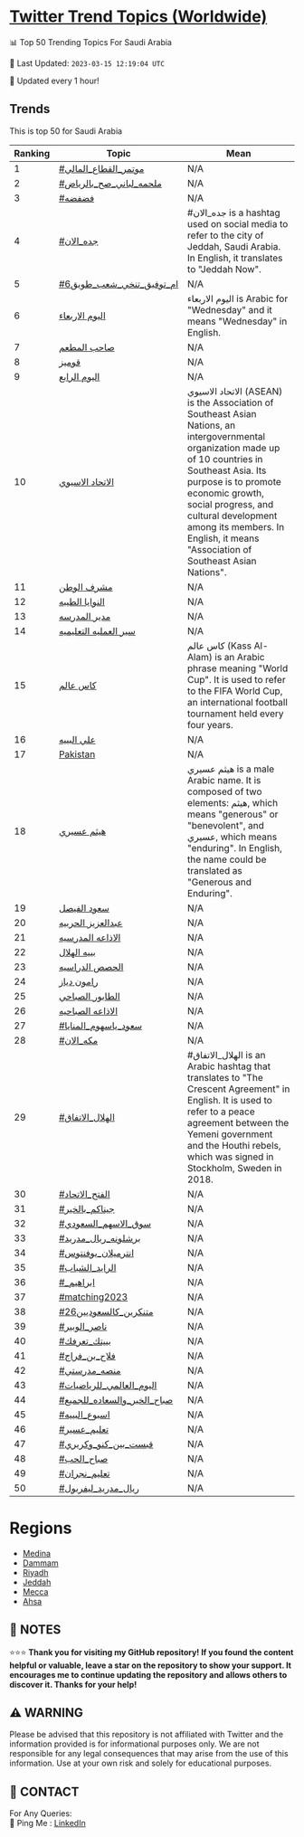 [Twitter Trend Topics (Worldwide)](https://github.com/ErcinDedeoglu/Twitter-Trend-Topics)
==========


📊 Top 50 Trending Topics For Saudi Arabia

📆 Last Updated: `2023-03-15 12:19:04 UTC`

🔧 Updated every 1 hour!


## Trends

This is top 50 for Saudi Arabia

| Ranking | Topic | Mean |
| ------- | ------------ | ------------ |
| 1 | [#موتمر_القطاع_المالي](http://twitter.com/search?q=%23%d9%85%d9%88%d8%aa%d9%85%d8%b1_%d8%a7%d9%84%d9%82%d8%b7%d8%a7%d8%b9_%d8%a7%d9%84%d9%85%d8%a7%d9%84%d9%8a) | N/A |
| 2 | [#ملحمه_لباني_صح_بالرياض](http://twitter.com/search?q=%23%d9%85%d9%84%d8%ad%d9%85%d9%87_%d9%84%d8%a8%d8%a7%d9%86%d9%8a_%d8%b5%d8%ad_%d8%a8%d8%a7%d9%84%d8%b1%d9%8a%d8%a7%d8%b6) | N/A |
| 3 | [#فضفضه](http://twitter.com/search?q=%23%d9%81%d8%b6%d9%81%d8%b6%d9%87) | N/A |
| 4 | [#جده_الان](http://twitter.com/search?q=%23%d8%ac%d8%af%d9%87_%d8%a7%d9%84%d8%a7%d9%86) | #جده_الان is a hashtag used on social media to refer to the city of Jeddah, Saudi Arabia. In English, it translates to "Jeddah Now". |
| 5 | [#ام_توفيق_تنخي_شعب_طويق6](http://twitter.com/search?q=%23%d8%a7%d9%85_%d8%aa%d9%88%d9%81%d9%8a%d9%82_%d8%aa%d9%86%d8%ae%d9%8a_%d8%b4%d8%b9%d8%a8_%d8%b7%d9%88%d9%8a%d9%826) | N/A |
| 6 | [اليوم الاربعاء](http://twitter.com/search?q=%d8%a7%d9%84%d9%8a%d9%88%d9%85+%d8%a7%d9%84%d8%a7%d8%b1%d8%a8%d8%b9%d8%a7%d8%a1) | اليوم الاربعاء is Arabic for "Wednesday" and it means "Wednesday" in English. |
| 7 | [صاحب المطعم](http://twitter.com/search?q=%d8%b5%d8%a7%d8%ad%d8%a8+%d8%a7%d9%84%d9%85%d8%b7%d8%b9%d9%85) | N/A |
| 8 | [قوميز](http://twitter.com/search?q=%d9%82%d9%88%d9%85%d9%8a%d8%b2) | N/A |
| 9 | [اليوم الرابع](http://twitter.com/search?q=%d8%a7%d9%84%d9%8a%d9%88%d9%85+%d8%a7%d9%84%d8%b1%d8%a7%d8%a8%d8%b9) | N/A |
| 10 | [الاتحاد الاسيوي](http://twitter.com/search?q=%d8%a7%d9%84%d8%a7%d8%aa%d8%ad%d8%a7%d8%af+%d8%a7%d9%84%d8%a7%d8%b3%d9%8a%d9%88%d9%8a) | الاتحاد الاسيوي (ASEAN) is the Association of Southeast Asian Nations, an intergovernmental organization made up of 10 countries in Southeast Asia. Its purpose is to promote economic growth, social progress, and cultural development among its members. In English, it means "Association of Southeast Asian Nations". |
| 11 | [مشرف الوطن](http://twitter.com/search?q=%d9%85%d8%b4%d8%b1%d9%81+%d8%a7%d9%84%d9%88%d8%b7%d9%86) | N/A |
| 12 | [النوايا الطيبه](http://twitter.com/search?q=%d8%a7%d9%84%d9%86%d9%88%d8%a7%d9%8a%d8%a7+%d8%a7%d9%84%d8%b7%d9%8a%d8%a8%d9%87) | N/A |
| 13 | [مدير المدرسه](http://twitter.com/search?q=%d9%85%d8%af%d9%8a%d8%b1+%d8%a7%d9%84%d9%85%d8%af%d8%b1%d8%b3%d9%87) | N/A |
| 14 | [سير العمليه التعليميه](http://twitter.com/search?q=%d8%b3%d9%8a%d8%b1+%d8%a7%d9%84%d8%b9%d9%85%d9%84%d9%8a%d9%87+%d8%a7%d9%84%d8%aa%d8%b9%d9%84%d9%8a%d9%85%d9%8a%d9%87) | N/A |
| 15 | [كاس عالم](http://twitter.com/search?q=%d9%83%d8%a7%d8%b3+%d8%b9%d8%a7%d9%84%d9%85) | كاس عالم (Kass Al-Alam) is an Arabic phrase meaning "World Cup". It is used to refer to the FIFA World Cup, an international football tournament held every four years. |
| 16 | [علي البييه](http://twitter.com/search?q=%d8%b9%d9%84%d9%8a+%d8%a7%d9%84%d8%a8%d9%8a%d9%8a%d9%87) | N/A |
| 17 | [Pakistan](http://twitter.com/search?q=Pakistan) | N/A |
| 18 | [هيثم عسيري](http://twitter.com/search?q=%d9%87%d9%8a%d8%ab%d9%85+%d8%b9%d8%b3%d9%8a%d8%b1%d9%8a) | هيثم عسيري is a male Arabic name. It is composed of two elements: هيثم, which means "generous" or "benevolent", and عسيري, which means "enduring". In English, the name could be translated as "Generous and Enduring". |
| 19 | [سعود الفيصل](http://twitter.com/search?q=%d8%b3%d8%b9%d9%88%d8%af+%d8%a7%d9%84%d9%81%d9%8a%d8%b5%d9%84) | N/A |
| 20 | [عبدالعزيز الحربيه](http://twitter.com/search?q=%d8%b9%d8%a8%d8%af%d8%a7%d9%84%d8%b9%d8%b2%d9%8a%d8%b2+%d8%a7%d9%84%d8%ad%d8%b1%d8%a8%d9%8a%d9%87) | N/A |
| 21 | [الاذاعه المدرسيه](http://twitter.com/search?q=%d8%a7%d9%84%d8%a7%d8%b0%d8%a7%d8%b9%d9%87+%d8%a7%d9%84%d9%85%d8%af%d8%b1%d8%b3%d9%8a%d9%87) | N/A |
| 22 | [بييه الهلال](http://twitter.com/search?q=%d8%a8%d9%8a%d9%8a%d9%87+%d8%a7%d9%84%d9%87%d9%84%d8%a7%d9%84) | N/A |
| 23 | [الحصص الدراسيه](http://twitter.com/search?q=%d8%a7%d9%84%d8%ad%d8%b5%d8%b5+%d8%a7%d9%84%d8%af%d8%b1%d8%a7%d8%b3%d9%8a%d9%87) | N/A |
| 24 | [رامون دياز](http://twitter.com/search?q=%d8%b1%d8%a7%d9%85%d9%88%d9%86+%d8%af%d9%8a%d8%a7%d8%b2) | N/A |
| 25 | [الطابور الصباحي](http://twitter.com/search?q=%d8%a7%d9%84%d8%b7%d8%a7%d8%a8%d9%88%d8%b1+%d8%a7%d9%84%d8%b5%d8%a8%d8%a7%d8%ad%d9%8a) | N/A |
| 26 | [الاذاعه الصباحيه](http://twitter.com/search?q=%d8%a7%d9%84%d8%a7%d8%b0%d8%a7%d8%b9%d9%87+%d8%a7%d9%84%d8%b5%d8%a8%d8%a7%d8%ad%d9%8a%d9%87) | N/A |
| 27 | [#سعود_ياسهوم_المنايا](http://twitter.com/search?q=%23%d8%b3%d8%b9%d9%88%d8%af_%d9%8a%d8%a7%d8%b3%d9%87%d9%88%d9%85_%d8%a7%d9%84%d9%85%d9%86%d8%a7%d9%8a%d8%a7) | N/A |
| 28 | [#مكه_الان](http://twitter.com/search?q=%23%d9%85%d9%83%d9%87_%d8%a7%d9%84%d8%a7%d9%86) | N/A |
| 29 | [#الهلال_الاتفاق](http://twitter.com/search?q=%23%d8%a7%d9%84%d9%87%d9%84%d8%a7%d9%84_%d8%a7%d9%84%d8%a7%d8%aa%d9%81%d8%a7%d9%82) | #الهلال_الاتفاق is an Arabic hashtag that translates to "The Crescent Agreement" in English. It is used to refer to a peace agreement between the Yemeni government and the Houthi rebels, which was signed in Stockholm, Sweden in 2018. |
| 30 | [#الفتح_الاتحاد](http://twitter.com/search?q=%23%d8%a7%d9%84%d9%81%d8%aa%d8%ad_%d8%a7%d9%84%d8%a7%d8%aa%d8%ad%d8%a7%d8%af) | N/A |
| 31 | [#جيناكم_بالخير](http://twitter.com/search?q=%23%d8%ac%d9%8a%d9%86%d8%a7%d9%83%d9%85_%d8%a8%d8%a7%d9%84%d8%ae%d9%8a%d8%b1) | N/A |
| 32 | [#سوق_الاسهم_السعودي](http://twitter.com/search?q=%23%d8%b3%d9%88%d9%82_%d8%a7%d9%84%d8%a7%d8%b3%d9%87%d9%85_%d8%a7%d9%84%d8%b3%d8%b9%d9%88%d8%af%d9%8a) | N/A |
| 33 | [#برشلونه_ريال_مدريد](http://twitter.com/search?q=%23%d8%a8%d8%b1%d8%b4%d9%84%d9%88%d9%86%d9%87_%d8%b1%d9%8a%d8%a7%d9%84_%d9%85%d8%af%d8%b1%d9%8a%d8%af) | N/A |
| 34 | [#انترميلان_يوفنتوس](http://twitter.com/search?q=%23%d8%a7%d9%86%d8%aa%d8%b1%d9%85%d9%8a%d9%84%d8%a7%d9%86_%d9%8a%d9%88%d9%81%d9%86%d8%aa%d9%88%d8%b3) | N/A |
| 35 | [#الرايد_الشباب](http://twitter.com/search?q=%23%d8%a7%d9%84%d8%b1%d8%a7%d9%8a%d8%af_%d8%a7%d9%84%d8%b4%d8%a8%d8%a7%d8%a8) | N/A |
| 36 | [#_ابراهيم](http://twitter.com/search?q=%23_%d8%a7%d8%a8%d8%b1%d8%a7%d9%87%d9%8a%d9%85) | N/A |
| 37 | [#matching2023](http://twitter.com/search?q=%23matching2023) | N/A |
| 38 | [#متنكرين_كالسعوديين26](http://twitter.com/search?q=%23%d9%85%d8%aa%d9%86%d9%83%d8%b1%d9%8a%d9%86_%d9%83%d8%a7%d9%84%d8%b3%d8%b9%d9%88%d8%af%d9%8a%d9%8a%d9%8626) | N/A |
| 39 | [#ناصر_الوبير](http://twitter.com/search?q=%23%d9%86%d8%a7%d8%b5%d8%b1_%d8%a7%d9%84%d9%88%d8%a8%d9%8a%d8%b1) | N/A |
| 40 | [#بييتك_تعرفك](http://twitter.com/search?q=%23%d8%a8%d9%8a%d9%8a%d8%aa%d9%83_%d8%aa%d8%b9%d8%b1%d9%81%d9%83) | N/A |
| 41 | [#فلاح_بن_فراج](http://twitter.com/search?q=%23%d9%81%d9%84%d8%a7%d8%ad_%d8%a8%d9%86_%d9%81%d8%b1%d8%a7%d8%ac) | N/A |
| 42 | [#منصه_مدرستي](http://twitter.com/search?q=%23%d9%85%d9%86%d8%b5%d9%87_%d9%85%d8%af%d8%b1%d8%b3%d8%aa%d9%8a) | N/A |
| 43 | [#اليوم_العالمي_للرياضيات](http://twitter.com/search?q=%23%d8%a7%d9%84%d9%8a%d9%88%d9%85_%d8%a7%d9%84%d8%b9%d8%a7%d9%84%d9%85%d9%8a_%d9%84%d9%84%d8%b1%d9%8a%d8%a7%d8%b6%d9%8a%d8%a7%d8%aa) | N/A |
| 44 | [#صباح_الخير_والسعاده_للجميع](http://twitter.com/search?q=%23%d8%b5%d8%a8%d8%a7%d8%ad_%d8%a7%d9%84%d8%ae%d9%8a%d8%b1_%d9%88%d8%a7%d9%84%d8%b3%d8%b9%d8%a7%d8%af%d9%87_%d9%84%d9%84%d8%ac%d9%85%d9%8a%d8%b9) | N/A |
| 45 | [#اسبوع_البييه](http://twitter.com/search?q=%23%d8%a7%d8%b3%d8%a8%d9%88%d8%b9_%d8%a7%d9%84%d8%a8%d9%8a%d9%8a%d9%87) | N/A |
| 46 | [#تعليم_عسير](http://twitter.com/search?q=%23%d8%aa%d8%b9%d9%84%d9%8a%d9%85_%d8%b9%d8%b3%d9%8a%d8%b1) | N/A |
| 47 | [#قبست_بين_كنو_وكريري](http://twitter.com/search?q=%23%d9%82%d8%a8%d8%b3%d8%aa_%d8%a8%d9%8a%d9%86_%d9%83%d9%86%d9%88_%d9%88%d9%83%d8%b1%d9%8a%d8%b1%d9%8a) | N/A |
| 48 | [#صباح_الحب](http://twitter.com/search?q=%23%d8%b5%d8%a8%d8%a7%d8%ad_%d8%a7%d9%84%d8%ad%d8%a8) | N/A |
| 49 | [#تعليم_نجران](http://twitter.com/search?q=%23%d8%aa%d8%b9%d9%84%d9%8a%d9%85_%d9%86%d8%ac%d8%b1%d8%a7%d9%86) | N/A |
| 50 | [#ريال_مدريد_ليفربول](http://twitter.com/search?q=%23%d8%b1%d9%8a%d8%a7%d9%84_%d9%85%d8%af%d8%b1%d9%8a%d8%af_%d9%84%d9%8a%d9%81%d8%b1%d8%a8%d9%88%d9%84) | N/A |



# Regions

* [Medina](</Saudi Arabia/Medina.md>)
* [Dammam](</Saudi Arabia/Dammam.md>)
* [Riyadh](</Saudi Arabia/Riyadh.md>)
* [Jeddah](</Saudi Arabia/Jeddah.md>)
* [Mecca](</Saudi Arabia/Mecca.md>)
* [Ahsa](</Saudi Arabia/Ahsa.md>)



## 📝 NOTES

⭐⭐⭐ **Thank you for visiting my GitHub repository! If you found the content helpful or valuable, leave a star on the repository to show your support. It encourages me to continue updating the repository and allows others to discover it. Thanks for your help!**


## ⚠️ WARNING

Please be advised that this repository is not affiliated with Twitter and the information provided is for informational purposes only. We are not responsible for any legal consequences that may arise from the use of this information. Use at your own risk and solely for educational purposes.


## 📨 CONTACT

 For Any Queries:  
            🏓 Ping Me : [LinkedIn](https://www.linkedin.com/in/ercindedeoglu/)
